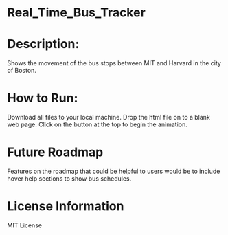 # Real_Time_Bus_Tracker

# Description:
Shows the movement of the bus stops between MIT and Harvard in the city of Boston. 

# How to Run:
Download all files to your local machine.  Drop the html file on to a blank web page.  Click on the button at the top to begin the animation.

# Future Roadmap
Features on the roadmap that could be helpful to users would be to include hover help sections to show bus schedules.

# License Information
MIT License




